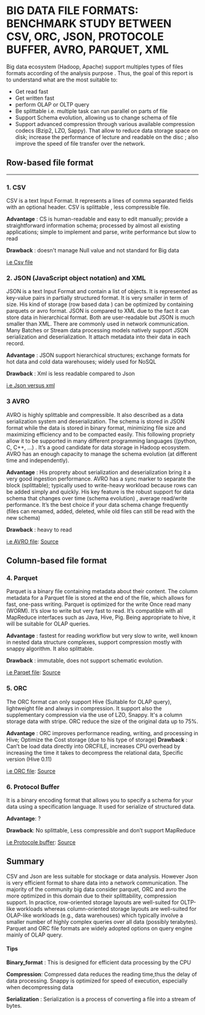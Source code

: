 
# BIG DATA FILE FORMATS: BENCHMARK STUDY BETWEEN CSV, ORC, JSON, PROTOCOLE BUFFER, AVRO, PARQUET, XML #

Big data ecosystem (Hadoop, Apache) support multiples types of files formats according of the analysis purpose . Thus, the goal of this report is to understand what are the most suitable to:

+	Get read fast 
+	Get written fast 
+	perform OLAP or OLTP query 
+	Be splittable i.e. multiple task can run parallel on parts of file
+	Support Schema evolution, allowing us to change schema of file
+	Support advanced compression through various available compression codecs (Bzip2, LZO, Sappy). That allow to reduce data storage space on disk; increase the performance of lecture and readable on the disc ; also improve the speed of file transfer over the network.

## **Row-based file format**
------
### 1. CSV

CSV is a text Input Format. It represents a lines of comma separated fields with an optional header. CSV is splittable , less compressible file.

__Advantage__ : CS is human-readable and easy to edit manually; provide a straightforward information schema;  processed by almost all existing applications; simple to implement and parse, write performance but slow to read

__Drawback__ : doesn't manage Null value and not standard for Big data

[i.e Csv file](https://user-images.githubusercontent.com/51121757/80033301-616a7c80-84e4-11ea-80e4-b03bffc27669.JPG)

### 2. JSON (JavaScript object notation) and XML

JSON is a text Input Format and contain a list of objects. It is represented as key-value pairs in partially structured format. It is very smaller in term of size. His kind of storage (row based data ) can be optimized by containing parquets or avro format.
JSON is compared to XML due to the fact it can store data in hierarchical format. Both are user-readable but JSON is much smaller than XML. There are commonly used in network communication.
Many Batches or Stream data processing models natively support JSON serialization and deserialization. It attach metadata into their data in each record. 


__Advantage__ : JSON support hierarchical structures; exchange formats for hot data and cold data warehouses; widely used for NoSQL 

__Drawback__ : Xml is less readable compared to Json

[i.e Json versus xml](https://user-images.githubusercontent.com/51121757/80033313-662f3080-84e4-11ea-8e18-35addbcee12a.JPG)

### 3 AVRO

AVRO is highly splittable and compressible. It also described as a data serialization system and deserialization. The schema is stored in JSON format while the data is stored in binary format, minimizing file size and maximizing efficiency and to be compacted easily. This following propriety allow it to be supported in many different programming languages ((python, C, C++, …) .
It’s a good candidate for data storage in Hadoop ecosystem. AVRO has an enough capacity to manage the schema evolution (at different time and independently).

__Advantage__ : His proprety about serialization and deserialization bring it a very good ingestion performance.
AVRO has a sync marker to separate the block (splittable); typically used to write-heavy workload because rows can be added simply and quickly. His key feature is the robust support for data schema that changes over time (schema evolution) , average read/write performance. It’s the best choice if your data schema change frequently (files can renamed, added, deleted, while old files can still be read with the new schema)

__Drawback__ : heavy to read

[i.e AVRO file](https://user-images.githubusercontent.com/51121757/80033375-8232d200-84e4-11ea-9531-076f72e30bea.JPG):
    [Source](https://blog.clairvoyantsoft.com/big-data-file-formats-3fb659903271)

## **Column-based file format**

### 4. Parquet

Parquet is a binary file containing  metadata about their content. The column metadata for a Parquet file is stored at the end of the file, which allows for fast, one-pass writing. Parquet is optimized for the write Once read many (WORM). It’s slow to write but very fast to read. It’s compatible with all MapReduce interfaces such as Java, Hive, Pig. Being appropriate to hive, it will be suitable for OLAP queries.

__Advantage__ : fastest for reading workflow but very slow to write, well known in nested data structure complexes, support compression mostly with snappy algorithm. It also splittable.

__Drawback__ : immutable, does not support schematic evolution. 

[i.e Parqet file](https://user-images.githubusercontent.com/51121757/80033382-852dc280-84e4-11ea-8fbb-f29ef9d06ff1.JPG):
     [Source](https://netjs.blogspot.com/2018/07/parquet-file-format-in-hadoop.html) 

### 5. ORC

The ORC format can only support Hive (Suitable for OLAP query), lightweight file and always in compression. It support also the supplementary compression via the use of LZO, Snappy. It's a column storage data with stripe. ORC reduce the size of the original data up to 75%.

__Advantage__ : ORC improves performance reading, writing, and processing in Hive; Optimize the Cost storage
 (due to his type of storage)
__Drawback__ : Can’t be load data directly into ORCFILE, increases CPU overhead by increasing the time it takes to decompress the relational data, Specific version (Hive 0.11)

[i.e ORC file](https://user-images.githubusercontent.com/51121757/80036471-b066e080-84e9-11ea-9525-2a1a4c26104d.JPG):
     [Source](https://cwiki.apache.org/confluence/display/Hive/LanguageManual+ORC) 

### 6. Protocol Buffer

It is a binary encoding format that allows you to specify a schema for your data using a specification language. It used for serialize of structured data.

__Advantage__: ?

__Drawback__: No splittable, Less compressible and don’t support MapReduce

[i.e Protocole buffer](https://user-images.githubusercontent.com/51121757/80033392-8828b300-84e4-11ea-84df-01326a4b56ac.JPG):
       [Source](https://blog.eleven-labs.com/fr/presentation-protocol-buffers/) 
                                                                                                                                                                 
## Summary
CSV and Json are less suitable for stockage or data analysis.  However Json is very efficient format to share data into a network communication. The majority of the community big data consider parquet, ORC and avro the more optimized in this domain due to their splittability, compression support. 
In practice, row-oriented storage layouts are well-suited for OLTP-like workloads whereas column-oriented storage layouts are well-suited for OLAP-like workloads (e.g., data warehouses) which typically involve a smaller number of highly complex queries over all data (possibly terabytes). Parquet and ORC file formats are widely adopted options on query engine mainly of OLAP query.

#### Tips
__Binary_format__ : This is designed for efficient data processing by the CPU

__Compression__:  Compressed data reduces the reading time,thus the delay of data processing. Snappy is optimized for speed of execution, especially when decompressing data

__Serialization__ : Serialization is a process of converting a file into a stream of bytes.
 





                                                                                                                    







